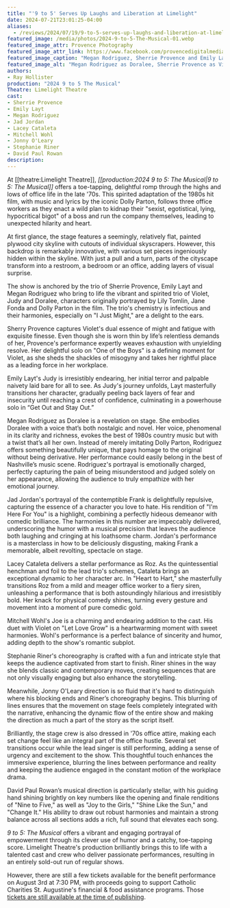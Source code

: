 ```yaml
---
title: "'9 to 5' Serves Up Laughs and Liberation at Limelight"
date: 2024-07-21T23:01:25-04:00
aliases:
  - /reviews/2024/07/19/9-to-5-serves-up-laughs-and-liberation-at-limelight/
featured_image: /media/photos/2024-9-to-5-The-Musical-01.webp
featured_image_attr: Provence Photography
featured_image_attr_link: https://www.facebook.com/provencedigitalmedia
featured_image_caption: "Megan Rodriguez, Sherrie Provence and Emily Layt bring to life the vibrant and spirited trio of Doralee, Violet and Judy in Limelight Theatre's rendition of '9 to 5: The Musical'"
featured_image_alt: "Megan Rodriguez as Doralee, Sherrie Provence as Violet and Emily Layt as Judy in Limelight Theatre's production of '9 to 5'"
authors:
- Ray Hollister
production: "2024 9 to 5 The Musical"
Theatre: Limelight Theatre
cast: 
- Sherrie Provence
- Emily Layt
- Megan Rodriguez
- Jad Jordan
- Lacey Cataleta
- Mitchell Wohl
- Jonny O'Leary
- Stephanie Riner
- David Paul Rowan
description:
---
```

At [[theatre:Limelight Theatre]], *[[production:2024 9 to 5: The Musical|9 to 5: The Musical]]* offers a toe-tapping, delightful romp through the highs and lows of office life in the late '70s. This spirited adaptation of the 1980s hit film, with music and lyrics by the iconic Dolly Parton, follows three office workers as they enact a wild plan to kidnap their "sexist, egotistical, lying, hypocritical bigot" of a boss and run the company themselves, leading to unexpected hilarity and heart.

At first glance, the stage features a seemingly, relatively flat, painted plywood city skyline with cutouts of individual skyscrapers. However, this backdrop is remarkably innovative, with various set pieces ingeniously hidden within the skyline. With just a pull and a turn, parts of the cityscape transform into a restroom, a bedroom or an office, adding layers of visual surprise. 

The show is anchored by the trio of Sherrie Provence, Emily Layt and Megan Rodriguez who bring to life the vibrant and spirited trio of Violet, Judy and Doralee, characters originally portrayed by Lily Tomlin, Jane Fonda and Dolly Parton in the film. The trio's chemistry is infectious and their harmonies, especially on "I Just Might," are a delight to the ears.

Sherry Provence captures Violet's dual essence of might and fatigue with exquisite finesse. Even though she is worn thin by life’s relentless demands of her, Provence's performance expertly weaves exhaustion with unyielding resolve. Her delightful solo on "One of the Boys" is a defining moment for Violet, as she sheds the shackles of misogyny and takes her rightful place as a leading force in her workplace.

Emily Layt's Judy is irresistibly endearing, her initial terror and palpable naivety laid bare for all to see. As Judy's journey unfolds, Layt masterfully transitions her character, gradually peeling back layers of fear and insecurity until reaching a crest of confidence, culminating in a powerhouse solo in “Get Out and Stay Out.” 

Megan Rodriguez as Doralee is a revelation on stage. She embodies Doralee with a voice that’s both nostalgic and novel. Her voice, phenomenal in its clarity and richness, evokes the best of 1980s country music but with a twist that’s all her own. Instead of merely imitating Dolly Parton, Rodriguez offers something beautifully unique, that pays homage to the original without being derivative. Her performance could easily belong in the best of Nashville’s music scene. Rodriguez's portrayal is emotionally charged, perfectly capturing the pain of being misunderstood and judged solely on her appearance, allowing the audience to truly empathize with her emotional journey.

Jad Jordan's portrayal of the contemptible Frank is delightfully repulsive, capturing the essence of a character you love to hate. His rendition of "I'm Here For You" is a highlight, combining a perfectly hideous demeanor with comedic brilliance. The harmonies in this number are impeccably delivered, underscoring the humor with a musical precision that leaves the audience both laughing and cringing at his loathsome charm. Jordan's performance is a masterclass in how to be deliciously disgusting, making Frank a memorable, albeit revolting, spectacle on stage.

Lacey Cataleta delivers a stellar performance as Roz. As the quintessential henchman and foil to the lead trio's schemes, Cataleta brings an exceptional dynamic to her character arc. In "Heart to Hart," she masterfully transitions Roz from a mild and meager office worker to a fiery siren, unleashing a performance that is both astoundingly hilarious and irresistibly bold. Her knack for physical comedy shines, turning every gesture and movement into a moment of pure comedic gold.

Mitchell Wohl's Joe is a charming and endearing addition to the cast. His duet with Violet on "Let Love Grow" is a heartwarming moment with sweet harmonies. Wohl's performance is a perfect balance of sincerity and humor, adding depth to the show's romantic subplot. 

Stephanie Riner's choreography is crafted with a fun and intricate style that keeps the audience captivated from start to finish. Riner shines in the way she blends classic and contemporary moves, creating sequences that are not only visually engaging but also enhance the storytelling. 

Meanwhile, Jonny O'Leary direction is so fluid that it's hard to distinguish where his blocking ends and Riner’s choreography begins. This blurring of lines ensures that the movement on stage feels completely integrated with the narrative, enhancing the dynamic flow of the entire show and making the direction as much a part of the story as the script itself. 

Brilliantly, the stage crew is also dressed in '70s office attire, making each set change feel like an integral part of the office hustle. Several set transitions occur while the lead singer is still performing, adding a sense of urgency and excitement to the show. This thoughtful touch enhances the immersive experience, blurring the lines between performance and reality and keeping the audience engaged in the constant motion of the workplace drama. 

David Paul Rowan’s musical direction is particularly stellar, with his guiding hand shining brightly on key numbers like the opening and finale renditions of "Nine to Five," as well as "Joy to the Girls," "Shine Like the Sun," and "Change It." His ability to draw out robust harmonies and maintain a strong balance across all sections adds a rich, full sound that elevates each song. 

*9 to 5: The Musical* offers a vibrant and engaging portrayal of empowerment through its clever use of humor and a catchy, toe-tapping score. Limelight Theatre's production brilliantly brings this to life with a talented cast and crew who deliver passionate performances, resulting in an entirely sold-out run of regular shows. 

However, there are still a few tickets available for the benefit performance on August 3rd at 7:30 PM, with proceeds going to support Catholic Charities St. Augustine's financial & food assistance programs. Those [tickets are still available at the time of publishing](https://one.bidpal.net/ccbtheatre2024/ticketing).